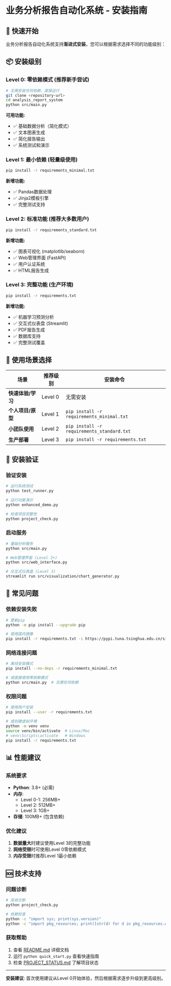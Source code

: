 # 业务分析报告自动化系统 - 安装指南

## 🚀 快速开始

业务分析报告自动化系统支持**渐进式安装**，您可以根据需求选择不同的功能级别：

## 📦 安装级别

### **Level 0: 零依赖模式** (推荐新手尝试)
```bash
# 无需安装任何依赖，直接运行
git clone <repository-url>
cd analysis_report_system
python src/main.py
```

**可用功能:**
- ✅ 基础数据分析（简化模式）
- ✅ 文本图表生成
- ✅ 简化报告输出
- ✅ 系统测试和演示

### **Level 1: 最小依赖** (轻量级使用)
```bash
pip install -r requirements_minimal.txt
```

**新增功能:**
- ✅ Pandas数据处理
- ✅ Jinja2模板引擎
- ✅ 完整测试支持

### **Level 2: 标准功能** (推荐大多数用户)
```bash
pip install -r requirements_standard.txt
```

**新增功能:**
- ✅ 图表可视化 (matplotlib/seaborn)
- ✅ Web管理界面 (FastAPI)
- ✅ 用户认证系统
- ✅ HTML报告生成

### **Level 3: 完整功能** (生产环境)
```bash
pip install -r requirements.txt
```

**新增功能:**
- ✅ 机器学习预测分析
- ✅ 交互式仪表盘 (Streamlit)
- ✅ PDF报告生成
- ✅ 数据库支持
- ✅ 完整测试覆盖

## 🎯 使用场景选择

| 场景 | 推荐级别 | 安装命令 |
|------|----------|----------|
| **快速体验/学习** | Level 0 | 无需安装 |
| **个人项目/原型** | Level 1 | `pip install -r requirements_minimal.txt` |
| **小团队使用** | Level 2 | `pip install -r requirements_standard.txt` |
| **生产部署** | Level 3 | `pip install -r requirements.txt` |

## 🔧 安装验证

### 验证安装
```bash
# 运行系统测试
python test_runner.py

# 运行功能演示
python enhanced_demo.py

# 检查项目完整性
python project_check.py
```

### 启动服务
```bash
# 基础分析服务
python src/main.py

# Web管理界面 (Level 2+)
python src/web_interface.py

# 交互式仪表盘 (Level 3)
streamlit run src/visualization/chart_generator.py
```

## 🐛 常见问题

### 依赖安装失败
```bash
# 更新pip
python -m pip install --upgrade pip

# 使用国内镜像
pip install -r requirements.txt -i https://pypi.tuna.tsinghua.edu.cn/simple/
```

### 网络连接问题
```bash
# 离线安装模式
pip install --no-deps -r requirements_minimal.txt

# 或直接使用零依赖模式
python src/main.py  # 无需任何依赖
```

### 权限问题
```bash
# 使用用户安装
pip install --user -r requirements.txt

# 或创建虚拟环境
python -m venv venv
source venv/bin/activate  # Linux/Mac
# venv\Scripts\activate   # Windows
pip install -r requirements.txt
```

## 📊 性能建议

### 系统要求
- **Python**: 3.8+ (必需)
- **内存**: 
  - Level 0-1: 256MB+
  - Level 2: 512MB+
  - Level 3: 1GB+
- **存储**: 100MB+ (包含依赖)

### 优化建议
1. **数据量大**时建议使用Level 3的完整功能
2. **网络受限**时可使用Level 0零依赖模式
3. **内存受限**时推荐Level 1最小依赖

## 🆘 技术支持

### 问题诊断
```bash
# 系统诊断
python project_check.py

# 依赖检查
python -c "import sys; print(sys.version)"
python -c "import pkg_resources; print([str(d) for d in pkg_resources.working_set])"
```

### 获取帮助
1. 查看 [README.md](README.md) 详细文档
2. 运行 `python quick_start.py` 查看快速指南
3. 检查 [PROJECT_STATUS.md](PROJECT_STATUS.md) 了解项目状态

---

**安装建议**: 首次使用建议从Level 0开始体验，然后根据需求逐步升级到更高级别。 